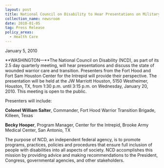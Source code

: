 ```yaml
---
layout: post
title: National Council on Disability to Hear Presentations on Military Health Care
collection_name: newsroom
date: 2010-01-05
tag: Press Release
policy_areas:
  - Health Care
---
```

J﻿anuary 5, 2010

**WASHINGTON—**The National Council on Disability (NCD), as part of its 2.5 day quarterly meeting, will hear presentations and discuss the state of wounded warrior care and transition. Presenters from the Fort Hood and Fort Sam Houston Center for the Intrepid will provide their perspective. The presentation will be held at the JW Marriott Houston, 5150 Westheimer, Houston, TX, from 1:30 p.m. until 3:15 p.m. on Wednesday, January 20, 2010. This meeting is open to the public.

Presenters will include:

**Colonel William Salter**, Commander, Fort Hood Warrior Transition Brigade, Killeen, Texas

**Becky Hooper**, Program Manager, Center for the Intrepid, Brooke Army Medical Center, San Antonio, TX

The purpose of NCD, an independent federal agency, is to promote programs, practices, policies and procedures that ensure full inclusion of people with disabilities into all aspects of society. NCD accomplishes this mission by providing advice and making recommendations to the President, Congress, governmental agencies, and other stakeholders.